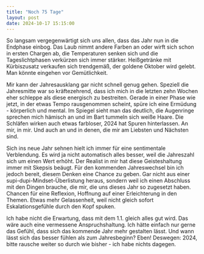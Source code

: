 ```yaml
---
title: "Noch 75 Tage"
layout: post
date: 2024-10-17 15:15:00
---
```


So langsam vergegenwärtigt sich uns allen, dass das Jahr nun in die Endphase einbog. Das Laub nimmt andere Farben an oder wirft sich schon in ersten Chargen ab, die Temperaturen senken sich und die Tageslichtphasen verkürzen sich immer stärker. Heißgetränke mit Kürbiszusatz verkaufen sich trendgemäß, der goldene Oktober wird gelebt. Man könnte eingehen vor Gemütlichkeit.

Mir kann der Jahresausklang gar nicht schnell genug gehen. Speziell die Jahresmitte war so kräftezehrend, dass ich mich in die letzten zehn Wochen eher schleppe als diese energisch zu bestreiten. Gerade in einer Phase wie jetzt, in der etwas Tempo rausgenommen scheint, spüre ich eine Ermüdung - körperlich und mental. Im Spiegel sieht man das deutlich, die Augenringe sprechen mich hämisch an und im Bart tummeln sich weiße Haare. Die Schläfen wirken auch etwas farbloser, 2024 hat Spuren hinterlassen. An mir, in mir. Und auch an und in denen, die mir am Liebsten und Nächsten sind.

Sich ins neue Jahr sehnen hielt ich immer für eine sentimentale Verblendung. Es wird ja nicht automatisch alles besser, weil die Jahreszahl sich um einen Wert erhöht. Der Realist in mir hat diese Geisteshaltung immer mit Skepsis beäugt. Für den kommenden Jahreswechsel bin ich jedoch bereit, diesem Denken eine Chance zu geben. Gar nicht aus einer supi-dupi-Mindset-Überlistung heraus, sondern weil ich einen Abschluss mit den Dingen brauche, die mir, die uns dieses Jahr so zugesetzt haben. Chancen für eine Reflexion, Hoffnung auf einer Erleichterung in den Themen. Etwas mehr Gelassenheit, weil nicht gleich sofort Eskalationsgefühle durch den Kopf spuken.

Ich habe nicht die Erwartung, dass mit dem 1.1. gleich alles gut wird. Das wäre auch eine vermessene Anspruchshaltung. Ich hätte einfach nur gerne das Gefühl, dass sich das kommende Jahr mehr gestalten lässt. Und wann lässt sich das besser fühlen als zum Jahresbeginn? Eben! Deswegen: 2024, bitte rausche weiter so durch wie bisher - ich habe nichts dagegen.